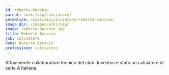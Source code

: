 ```yaml
---
id: roberto-baronio
parent: /wiki/vip/calciatore/
permalink: /wiki/vip/calciatore/roberto-baronio/
image_dir: /images/wiki/vip/
image: roberto-baronio.jpg
title: Roberto Baronio
job: calciatore
nome: Roberto Baronio
professione: calciatore
---
```

Attualmente collaboratore tecnico del club Juventus è stato un calciatore di serie A italiana.